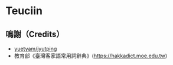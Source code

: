 Teuciin
======

## 鳴謝（Credits）
- [yuetyam/jyutping](https://github.com/yuetyam/jyutping)
- 教育部《臺灣客家語常用詞辭典》(https://hakkadict.moe.edu.tw)
